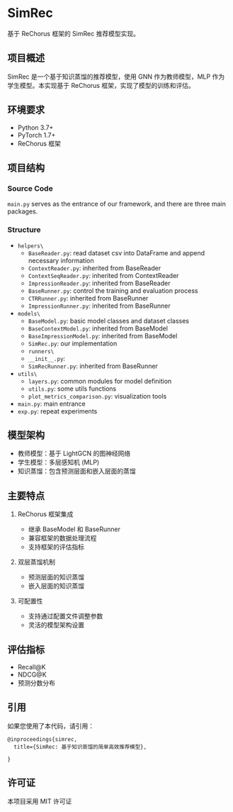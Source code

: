 # SimRec

基于 ReChorus 框架的 SimRec 推荐模型实现。

## 项目概述

SimRec 是一个基于知识蒸馏的推荐模型，使用 GNN 作为教师模型，MLP 作为学生模型。本实现基于 ReChorus 框架，实现了模型的训练和评估。

## 环境要求

- Python 3.7+
- PyTorch 1.7+
- ReChorus 框架

## 项目结构

### Source Code

`main.py` serves as the entrance of our framework, and there are three main packages.

### Structure

- `helpers\`
  - `BaseReader.py`: read dataset csv into DataFrame and append necessary information
  - `ContextReader.py`: inherited from BaseReader
  - `ContextSeqReader.py`: inherited from ContextReader
  - `ImpressionReader.py`: inherited from BaseReader
  - `BaseRunner.py`: control the training and evaluation process
  - `CTRRunner.py`: inherited from BaseRunner
  - `ImpressionRunner.py`: inherited from BaseRunner
- `models\`
  - `BaseModel.py`: basic model classes and dataset classes
  - `BaseContextModel.py`: inherited from BaseModel
  - `BaseImpressionModel.py`: inherited from BaseModel
  - `SimRec.py`: our implementation
  - `runners\`
  - `__init__.py`:
  - `SimRecRunner.py`: inherited from BaseRunner
- `utils\`
  - `layers.py`: common modules for model definition
  - `utils.py`: some utils functions
  - `plot_metrics_comparison.py`: visualization tools
- `main.py`: main entrance
- `exp.py`: repeat experiments

## 模型架构

- 教师模型：基于 LightGCN 的图神经网络
- 学生模型：多层感知机 (MLP)
- 知识蒸馏：包含预测层面和嵌入层面的蒸馏

## 主要特点

1. ReChorus 框架集成

   - 继承 BaseModel 和 BaseRunner
   - 兼容框架的数据处理流程
   - 支持框架的评估指标

2. 双层蒸馏机制

   - 预测层面的知识蒸馏
   - 嵌入层面的知识蒸馏

3. 可配置性
   - 支持通过配置文件调整参数
   - 灵活的模型架构设置

## 评估指标

- Recall@K
- NDCG@K
- 预测分数分布

## 引用

如果您使用了本代码，请引用：

```
@inproceedings{simrec,
  title={SimRec: 基于知识蒸馏的简单高效推荐模型},

}
```

## 许可证

本项目采用 MIT 许可证
